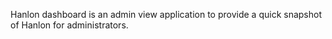 ﻿Hanlon dashboard is an admin view application to provide a quick snapshot of Hanlon for administrators.

